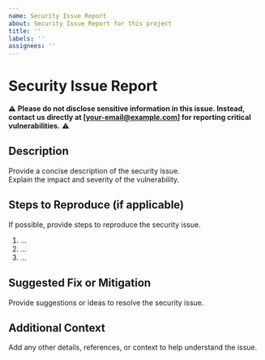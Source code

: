 ```yaml
---
name: Security Issue Report
about: Security Issue Report for this project
title: ''
labels: ''
assignees: ''
---
```


# Security Issue Report

⚠️ **Please do not disclose sensitive information in this issue. Instead, contact us directly at [your-email@example.com] for reporting critical vulnerabilities.** ⚠️

## Description

Provide a concise description of the security issue.  
Explain the impact and severity of the vulnerability.

## Steps to Reproduce (if applicable)

If possible, provide steps to reproduce the security issue.

1. ...
2. ...
3. ...

## Suggested Fix or Mitigation

Provide suggestions or ideas to resolve the security issue.

## Additional Context

Add any other details, references, or context to help understand the issue.

